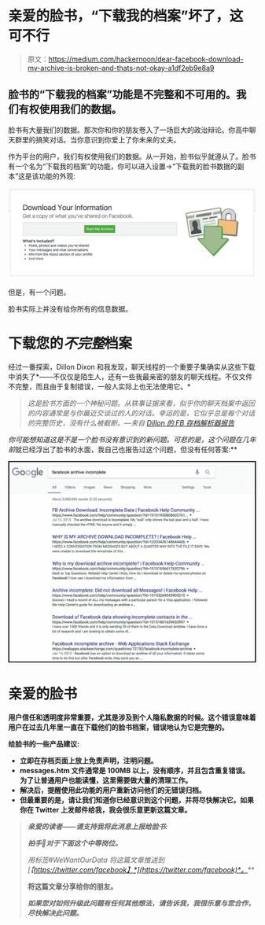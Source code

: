 # 亲爱的脸书，“下载我的档案”坏了，这可不行

> 原文：<https://medium.com/hackernoon/dear-facebook-download-my-archive-is-broken-and-thats-not-okay-a1df2eb9e8a9>

## 脸书的“下载我的档案”功能是不完整和不可用的。我们有权使用我们的数据。

脸书有大量我们的数据。那次你和你的朋友卷入了一场巨大的政治辩论。你高中聊天群里的搞笑对话。当你意识到你爱上了你未来的丈夫。

作为平台的用户，我们有权使用我们的数据。从一开始，脸书似乎就遵从了。脸书有一个名为“下载我的档案”的功能，你可以进入设置->“下载我的脸书数据的副本”这是该功能的外观:

![](img/ed02a422afe3d99996283a7dbaab4e3c.png)

但是，有一个问题。

脸书实际上并没有给你所有的信息数据。

# 下载您的*不完整*档案

经过一番探索，Dillon Dixon 和我发现，聊天线程的一个重要子集确实从这些下载中消失了*——不仅仅是陌生人，还有一些我最亲密的朋友的聊天线程。不仅文件不完整，而且由于复制错误，一般人实际上也无法使用它。*

> *这是脸书方面的一个神秘问题。从轶事证据来看，似乎你的聊天档案中返回的内容通常是与你最近交谈过的人的对话。幸运的是，它似乎总是每个对话的完整历史，没有什么被截断。—来自 [Dillon 的 FB 存档解析器报告](https://github.com/ownaginatious/fbchat-archive-parser)*

*你可能想知道这是不是一个脸书没有意识到的新问题。可悲的是，这个问题在几年前*就已经浮出了脸书的水面，我自己也报告过这个问题，但没有任何答案:**

**![](img/4005cee2c7b61f20ab90b69e41717bcf.png)**

# **亲爱的脸书**

**用户信任和透明度非常重要，尤其是涉及到个人隐私数据的时候。这个错误意味着用户在过去几年里一直在下载他们的脸书档案，错误地认为它是完整的。**

**给脸书的一些产品建议:**

*   **立即在存档页面上放上免责声明，注明问题。**
*   **messages.htm 文件通常是 100MB 以上，没有顺序，并且包含重复错误。为了让普通用户也能读懂，这里需要做大量的清理工作。**
*   **解决后，提醒使用此功能的用户重新访问他们的无错误归档。**
*   **但最重要的是，请让我们知道你已经意识到这个问题，并将尽快解决它。如果你在 Twitter 上发邮件给我，我会很乐意更新这篇文章。**

> ***亲爱的读者——请支持我将此消息上报给脸书:***
> 
> ***拍手👏对于下面这个中等岗位。***
> 
> ***用标签#WeWantOurData 将这篇文章推送到*[*【https://twitter.com/facebook】*](https://twitter.com/facebook)*。***
> 
> **将这篇文章分享给你的朋友。**
> 
> ***如果您对如何升级此问题有任何其他想法，请告诉我，我很乐意与您合作，尽快解决此问题。***